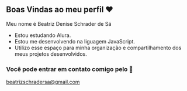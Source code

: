 ## Boas Vindas ao meu perfil ❤️

Meu nome é Beatriz Denise Schrader de Sá

- Estou estudando Alura.
- Estou me desenvolvendo na liguagem JavaScript.
- Utilizo esse espaço para minha organização e compartilhamento dos meus projetos desenvolvidos.

### Você pode entrar em contato comigo pelo 📧
beatrizschradersa@gmail.com

